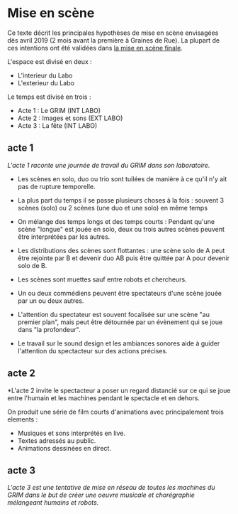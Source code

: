Mise en scène
=============

Ce texte décrit les principales hypothèses de mise en scène envisagées dès avril 2019 (2 mois avant la première à Graines de Rue). La plupart de ces intentions ont été validées dans [la mise en scène finale](/contenu/scenes/deroule.md).

L'espace est divisé en deux :
- L'interieur du Labo
- L'exterieur du Labo

Le temps est divisé en trois :
- Acte 1 : Le GRIM (INT LABO)
- Acte 2 : Images et sons (EXT LABO)
- Acte 3 : La fête (INT LABO)

## acte 1

*L'acte 1 raconte une journée de travail du GRIM dans son laboratoire.*

- Les scènes en solo, duo ou trio sont tuilées de manière à ce qu'il n'y ait pas de rupture temporelle.

- La plus part du temps il se passe plusieurs choses à la fois : souvent 3 scènes (solo) ou 2 scènes (une duo et une solo) en même temps

- On mélange des temps longs et des temps courts : Pendant qu'une scène "longue" est jouée en solo, deux ou trois autres scènes peuvent être interprétées par les autres.

- Les distributions des scènes sont flottantes : une scène solo de A peut être rejointe par B et devenir duo AB puis être quittée par A pour devenir solo de B.

- Les scènes sont muettes sauf entre robots et chercheurs.

- Un ou deux commédiens peuvent être spectateurs d'une scène jouée par un ou deux autres.

- L'attention du spectateur est souvent focalisée sur une scène "au premier plan", mais peut être détournée par un évènement qui se joue dans "la profondeur".

- Le travail sur le sound design et les ambiances sonores aide à guider l'attention du spectacteur sur des actions précises.

## acte 2

*L'acte 2 invite le spectacteur a poser un regard distancié sur ce qui se joue entre l'humain et les machines pendant le spectacle et en dehors.

On produit une série de film courts d'animations avec principalement trois elements :
- Musiques et sons interprétés en live.
- Textes adressés au public.
- Animations dessinées en direct.

## acte 3

*L'acte 3 est une tentative de mise en réseau de toutes les machines du GRIM dans le but de créer une oeuvre musicale et chorégraphie mélangeant humains et robots.*
